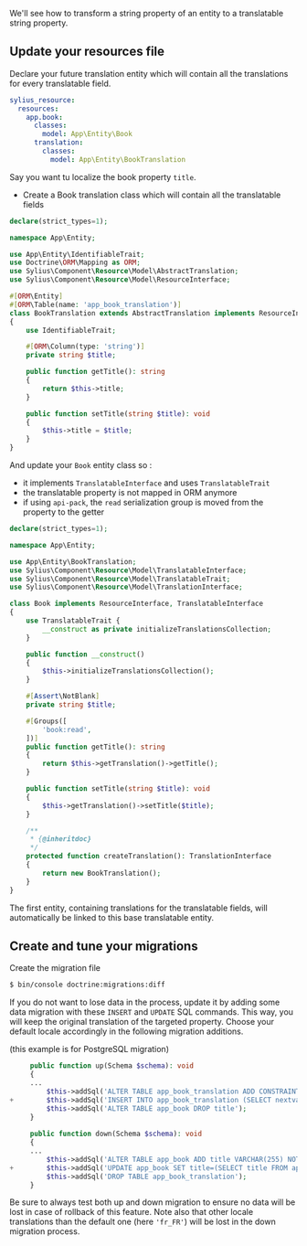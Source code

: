 We'll see how to transform a string property of an entity to a translatable string property.

## Update your resources file

Declare your future translation entity which will contain all the translations for every translatable field.
```yaml
sylius_resource:
  resources:
    app.book:
      classes:
        model: App\Entity\Book
      translation:
        classes:
          model: App\Entity\BookTranslation
```

Say you want tu localize the book property `title`.
- Create a Book translation class which will contain all the translatable fields

```php
declare(strict_types=1);

namespace App\Entity;

use App\Entity\IdentifiableTrait;
use Doctrine\ORM\Mapping as ORM;
use Sylius\Component\Resource\Model\AbstractTranslation;
use Sylius\Component\Resource\Model\ResourceInterface;

#[ORM\Entity]
#[ORM\Table(name: 'app_book_translation')]
class BookTranslation extends AbstractTranslation implements ResourceInterface
{
    use IdentifiableTrait;

    #[ORM\Column(type: 'string')]
    private string $title;

    public function getTitle(): string
    {
        return $this->title;
    }

    public function setTitle(string $title): void
    {
        $this->title = $title;
    }
}
```

And update your `Book` entity class so :

- it implements `TranslatableInterface` and uses `TranslatableTrait`
- the translatable property is not mapped in ORM anymore
- if using `api-pack`, the `read` serialization group is moved from the property to the getter

```php
declare(strict_types=1);

namespace App\Entity;

use App\Entity\BookTranslation;
use Sylius\Component\Resource\Model\TranslatableInterface;
use Sylius\Component\Resource\Model\TranslatableTrait;
use Sylius\Component\Resource\Model\TranslationInterface;

class Book implements ResourceInterface, TranslatableInterface
{
    use TranslatableTrait {
        __construct as private initializeTranslationsCollection;
    }

    public function __construct()
    {
        $this->initializeTranslationsCollection();
    }

    #[Assert\NotBlank]
    private string $title;

    #[Groups([
        'book:read',
    ])]
    public function getTitle(): string
    {
        return $this->getTranslation()->getTitle();
    }

    public function setTitle(string $title): void
    {
        $this->getTranslation()->setTitle($title);
    }

    /**
     * {@inheritdoc}
     */
    protected function createTranslation(): TranslationInterface
    {
        return new BookTranslation();
    }
}
```

The first entity, containing translations for the translatable fields, will automatically be linked to this base translatable entity.

## Create and tune your migrations

Create the migration file
````bash
$ bin/console doctrine:migrations:diff
````

If you do not want to lose data in the process, update it by adding some data migration with these `INSERT` and `UPDATE` SQL commands.
This way, you will keep the original translation of the targeted property. Choose your default locale accordingly in the following migration additions.

(this example is for PostgreSQL migration)

```php
     public function up(Schema $schema): void
     {
     ...
         $this->addSql('ALTER TABLE app_book_translation ADD CONSTRAINT FK_DD7AA6B52C2AC5D3 FOREIGN KEY (translatable_id) REFERENCES app_book (id) ON DELETE CASCADE NOT DEFERRABLE INITIALLY IMMEDIATE');
+        $this->addSql('INSERT INTO app_book_translation (SELECT nextval(\'app_book_translation_id_seq\'), id, title, \'fr_FR\' FROM app_book)');
         $this->addSql('ALTER TABLE app_book DROP title');
     }
     
     public function down(Schema $schema): void
     {
     ...
         $this->addSql('ALTER TABLE app_book ADD title VARCHAR(255) NOT NULL');
+        $this->addSql('UPDATE app_book SET title=(SELECT title FROM app_book_translation WHERE translatable_id=id and locale=\'fr_FR\')');
         $this->addSql('DROP TABLE app_book_translation');
     }
```
Be sure to always test both up and down migration to ensure no data will be lost in case of rollback of this feature.
Note also that other locale translations than the default one (here `'fr_FR'`) will be lost in the down migration process.
